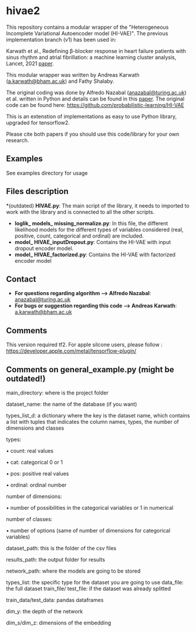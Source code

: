 # hivae2

This repository contains a modular wrapper of the "Heterogeneous Incomplete Variational Autoencoder model (HI-VAE)".  The previous implementation branch (v1) has been used in: 

Karwath et al., Redefining β-blocker response in heart failure patients with sinus rhythm and atrial fibrillation: a machine learning cluster analysis, Lancet, 2021 [paper](https://doi.org/10.1016/S0140-6736(21)01638-X). 

This modular wrapper was written by Andreas Karwath (a.karwath@bham.ac.uk) and Fathy Shalaby.

The original coding was done by Alfredo Nazabal (anazabal@turing.ac.uk) et al. written in Python and details can be found in this [paper](https://doi.org/10.1016/j.patcog.2020.107501). The original code can be found here: https://github.com/probabilistic-learning/HI-VAE

This is an extenstion of implementations as easy to use Python library, upgraded for tensorflow2.

Please cite both papers if you should use this code/library for your own research.


## Examples

See examples directory for usage


## Files description

*(outdated) **HIVAE.py**: The main script of the library, it needs to imported to work with the library and is connected to all the other scripts.
* **loglik_ models_ missing_normalize.py**: In this file, the different likelihood models for the different types of variables considered (real, positive, count, categorical and ordinal) are included.
* **model_ HIVAE_inputDropout.py**: Contains the HI-VAE with input dropout encoder model.
* **model_ HIVAE_factorized.py**: Contains the HI-VAE with factorized encoder model

## Contact

* **For questions regarding algorithm --> Alfredo Nazabal**: anazabal@turing.ac.uk
* **For bugs or suggestion regarding this code --> Andreas Karwath**: a.karwath@bham.ac.uk

## Comments

This version required tf2. For apple silcone users, please follow : https://developer.apple.com/metal/tensorflow-plugin/


## Comments on general_example.py (might be outdated!)


main_directory: where is the project folder

dataset_name: the name of the database (if you want)

types_list_d: a dictionary where the key is the dataset name, which contains a list with tuples that indicates the column names, types, the number of dimensions and classes 

types:

•	count: real values

•	cat: categorical 0 or 1

•	pos: positive real values

•	ordinal: ordinal number

number of dimensions:

•	number of possibilities in the categorical variables or 1 in numerical

number of classes:

•	number of options (same of number of dimensions for categorical variables)

dataset_path: this is the folder of the csv files

results_path: the output folder for results

network_path: where the models are going to be stored

types_list: the specific type for the dataset you are going to use
data_file: the full dataset
train_file/ test_file: if the dataset was already splitted

train_data/test_data: pandas dataframes

dim_y: the depth of the network

dim_s/dim_z: dimensions of the embedding
